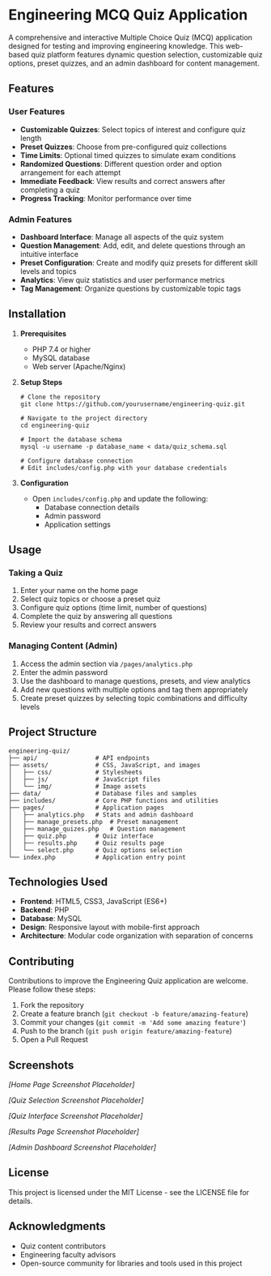 # Engineering MCQ Quiz Application

A comprehensive and interactive Multiple Choice Quiz (MCQ) application designed for testing and improving engineering knowledge. This web-based quiz platform features dynamic question selection, customizable quiz options, preset quizzes, and an admin dashboard for content management.

## Features

### User Features
- **Customizable Quizzes**: Select topics of interest and configure quiz length
- **Preset Quizzes**: Choose from pre-configured quiz collections
- **Time Limits**: Optional timed quizzes to simulate exam conditions
- **Randomized Questions**: Different question order and option arrangement for each attempt
- **Immediate Feedback**: View results and correct answers after completing a quiz
- **Progress Tracking**: Monitor performance over time

### Admin Features
- **Dashboard Interface**: Manage all aspects of the quiz system
- **Question Management**: Add, edit, and delete questions through an intuitive interface
- **Preset Configuration**: Create and modify quiz presets for different skill levels and topics
- **Analytics**: View quiz statistics and user performance metrics
- **Tag Management**: Organize questions by customizable topic tags

## Installation

1. **Prerequisites**
   - PHP 7.4 or higher
   - MySQL database
   - Web server (Apache/Nginx)

2. **Setup Steps**
   ```
   # Clone the repository
   git clone https://github.com/yourusername/engineering-quiz.git
   
   # Navigate to the project directory
   cd engineering-quiz
   
   # Import the database schema
   mysql -u username -p database_name < data/quiz_schema.sql
   
   # Configure database connection
   # Edit includes/config.php with your database credentials
   ```

3. **Configuration**
   - Open `includes/config.php` and update the following:
     - Database connection details
     - Admin password
     - Application settings

## Usage

### Taking a Quiz
1. Enter your name on the home page
2. Select quiz topics or choose a preset quiz
3. Configure quiz options (time limit, number of questions)
4. Complete the quiz by answering all questions
5. Review your results and correct answers

### Managing Content (Admin)
1. Access the admin section via `/pages/analytics.php`
2. Enter the admin password
3. Use the dashboard to manage questions, presets, and view analytics
4. Add new questions with multiple options and tag them appropriately
5. Create preset quizzes by selecting topic combinations and difficulty levels

## Project Structure

```
engineering-quiz/
├── api/                # API endpoints
├── assets/             # CSS, JavaScript, and images
│   ├── css/            # Stylesheets
│   ├── js/             # JavaScript files
│   └── img/            # Image assets
├── data/               # Database files and samples
├── includes/           # Core PHP functions and utilities
├── pages/              # Application pages
│   ├── analytics.php   # Stats and admin dashboard
│   ├── manage_presets.php  # Preset management
│   ├── manage_quizes.php   # Question management
│   ├── quiz.php        # Quiz interface
│   ├── results.php     # Quiz results page
│   └── select.php      # Quiz options selection
└── index.php           # Application entry point
```

## Technologies Used

- **Frontend**: HTML5, CSS3, JavaScript (ES6+)
- **Backend**: PHP
- **Database**: MySQL
- **Design**: Responsive layout with mobile-first approach
- **Architecture**: Modular code organization with separation of concerns

## Contributing

Contributions to improve the Engineering Quiz application are welcome. Please follow these steps:

1. Fork the repository
2. Create a feature branch (`git checkout -b feature/amazing-feature`)
3. Commit your changes (`git commit -m 'Add some amazing feature'`)
4. Push to the branch (`git push origin feature/amazing-feature`)
5. Open a Pull Request

## Screenshots

*[Home Page Screenshot Placeholder]*

*[Quiz Selection Screenshot Placeholder]*

*[Quiz Interface Screenshot Placeholder]*

*[Results Page Screenshot Placeholder]*

*[Admin Dashboard Screenshot Placeholder]*

## License

This project is licensed under the MIT License - see the LICENSE file for details.

## Acknowledgments

- Quiz content contributors
- Engineering faculty advisors
- Open-source community for libraries and tools used in this project 